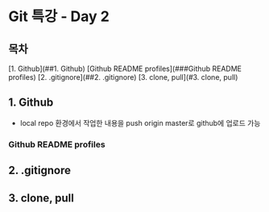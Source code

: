 # Git 특강 - Day 2



## 목차
[1. Github](##1.  Github)
    [Github README profiles](###Github README profiles)
[2. .gitignore](##2. .gitignore)
[3. clone, pull](#3. clone, pull)





## 1. Github
* local repo 환경에서 작업한 내용을 push origin master로 github에 업로드 가능


### Github README profiles


## 2. .gitignore







## 3. clone, pull
